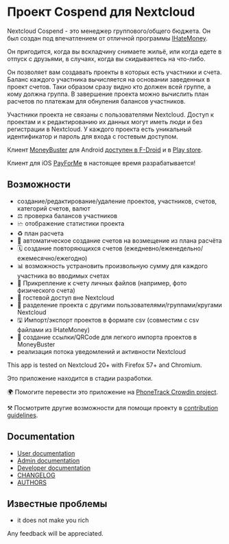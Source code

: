 # Проект Cospend для Nextcloud

Nextcloud Cospend - это менеджер группового/общего бюджета. Он был создан под впечатлением от отличной программы [IHateMoney](https://github.com/spiral-project/ihatemoney/).

Он пригодится, когда вы вскладчину снимаете жильё, или когда едете в отпуск с друзьями, в случаях, когда вы скидываетесь на что-либо.

Он позволяет вам создавать проекты в которых есть участники и счета. Баланс каждого участника вычисляется на основании заведенных в проект счетов. Таки образом сразу видно кто должен всей группе, а кому должна группа. В завершение проекта можно вычислить план расчетов по платежам для обнуления балансов участников.

Участники проекта не связаны с пользователями Nextcloud. Доступ к проектам и к редактированию их данных могут иметь люди и без регистрации в Nextcloud. У каждого проекта есть уникальный идентификатор и пароль для входа с гостевым доступом.

Клиент [MoneyBuster](https://gitlab.com/eneiluj/moneybuster) для Android [ доступен в F-Droid](https://f-droid.org/packages/net.eneiluj.moneybuster/) и в [Play store](https://play.google.com/store/apps/details?id=net.eneiluj.moneybuster).

Клиент для iOS [PayForMe](https://github.com/mayflower/PayForMe) в настоящее время разрабатывается!

## Возможности

* создание/редактирование/удаление проектов, участников, счетов, категорий счетов, валют
* ⚖ проверка балансов участников
* 🗠 отображение статистики проекта
* ♻ план расчета
* 🎇 автоматическое создание счетов на возмещение из плана расчёта
* 🗓 создание повторяющихся счетов (ежедневно/еженедельно/ежемесячно/ежегодно)
* 📊 возможность устрановить произвольную сумму для каждого участника во вводимых счетах
* 🔗 Прикрепление к счету личных файлов (например, фото физического счета)
* 👩 гостевой доступ вне Nextcloud
* 👫 разделение проекта с другими пользователями/группами/кругами Nextcloud
* 🖫 Импорт/экспорт проектов в формате csv (совместим с csv файлами из IHateMoney)
* 🔗 создание ссылки/QRCode для легкого импорта проектов в MoneyBuster
* реализация потока уведомлений и активности Nextcloud

This app is tested on Nextcloud 20+ with Firefox 57+ and Chromium.

Это приложение находится в стадии разработки.

🌍 Помогите перевести это приложение на [PhoneTrack Crowdin project](https://crowdin.com/project/moneybuster).

⚒ Посмотрите другие возможности для помощи проекту в [contribution guidelines](https://gitlab.com/eneiluj/cospend-nc/blob/master/CONTRIBUTING.md).

## Documentation

* [User documentation](https://github.com/eneiluj/cospend-nc/blob/master/docs/user.md)
* [Admin documentation](https://github.com/eneiluj/cospend-nc/blob/master/docs/admin.md)
* [Developer documentation](https://github.com/eneiluj/cospend-nc/blob/master/docs/dev.md)
* [CHANGELOG](https://github.com/eneiluj/cospend-nc/blob/master/CHANGELOG.md#change-log)
* [AUTHORS](https://github.com/eneiluj/cospend-nc/blob/master/AUTHORS.md#authors)

## Известные проблемы

* it does not make you rich

Any feedback will be appreciated.